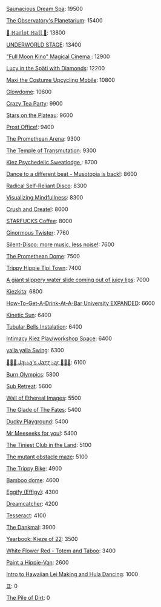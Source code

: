 [Saunacious Dream Spa](https://kiezburn.dreams.wtf/kiez-burn-2022/625156b9bff459002d4b0801): 19500

[The Observatory's Planetarium](https://kiezburn.dreams.wtf/kiez-burn-2022/6251457dbff459002d4add81): 15400

[🍑 ℍ𝕒𝕣𝕝𝕠𝕥 ℍ𝕒𝕝𝕝 🍑](https://kiezburn.dreams.wtf/kiez-burn-2022/625062fcbff459002d4a2279): 13800

[UNDERWORLD STAGE](https://kiezburn.dreams.wtf/kiez-burn-2022/624b3b15bff459002d47560e): 13400

[ "Full Moon Kino" Magical Cinema ](https://kiezburn.dreams.wtf/kiez-burn-2022/62502e40bff459002d49db0d): 12900

[Lucy in the Späti with Diamonds](https://kiezburn.dreams.wtf/kiez-burn-2022/62417185bff459002d4579a3): 12200

[Maxi the Costume Upcycling Mobile](https://kiezburn.dreams.wtf/kiez-burn-2022/625303b9bff459002d4e9647): 10800

[Glowdome](https://kiezburn.dreams.wtf/kiez-burn-2022/6253221dbff459002d4f33b8): 10600

[Crazy Tea Party](https://kiezburn.dreams.wtf/kiez-burn-2022/624f3ec9bff459002d495da3): 9900

[Stars on the Plateau](https://kiezburn.dreams.wtf/kiez-burn-2022/62505020bff459002d4a0115): 9600

[Prost Office!](https://kiezburn.dreams.wtf/kiez-burn-2022/62506c97bff459002d4a291c): 9400

[The Promethean Arena](https://kiezburn.dreams.wtf/kiez-burn-2022/62517552bff459002d4b2f4c): 9300

[The Temple of Transmutation](https://kiezburn.dreams.wtf/kiez-burn-2022/62499a8dbff459002d46e87a): 9300

[Kiez Psychedelic Sweatlodge ](https://kiezburn.dreams.wtf/kiez-burn-2022/6252c733bff459002d4d4e0a): 8700

[Dance to a different beat - Musotopia is back!](https://kiezburn.dreams.wtf/kiez-burn-2022/6252a290bff459002d4cf22c): 8600

[Radical Self-Reliant Disco](https://kiezburn.dreams.wtf/kiez-burn-2022/624c0e65bff459002d47ad27): 8300

[Visualizing Mindfullness](https://kiezburn.dreams.wtf/kiez-burn-2022/625303cabff459002d4e980e): 8300

[Crush and Create!](https://kiezburn.dreams.wtf/kiez-burn-2022/624f063abff459002d48ca8c): 8000

[STARFUCKS Coffee](https://kiezburn.dreams.wtf/kiez-burn-2022/62525edebff459002d4c88e4): 8000

[Ginormous Twister](https://kiezburn.dreams.wtf/kiez-burn-2022/6251dd67bff459002d4c2197): 7760

[Silent-Disco: more music, less noise!](https://kiezburn.dreams.wtf/kiez-burn-2022/624f3aaabff459002d4950e4): 7600

[The Promethean Dome](https://kiezburn.dreams.wtf/kiez-burn-2022/6250072fbff459002d49b341): 7500

[Trippy Hippie Tipi Town](https://kiezburn.dreams.wtf/kiez-burn-2022/6250a340bff459002d4a86d2): 7400

[A giant slippery water slide coming out of juicy lips](https://kiezburn.dreams.wtf/kiez-burn-2022/62534fedbff459002d51406f): 7000

[Kiezkita](https://kiezburn.dreams.wtf/kiez-burn-2022/625352d6bff459002d516cab): 6800

[How-To-Get-A-Drink-At-A-Bar University EXPANDED](https://kiezburn.dreams.wtf/kiez-burn-2022/624ea014bff459002d486b47): 6600

[Kinetic Sun](https://kiezburn.dreams.wtf/kiez-burn-2022/6252cb83bff459002d4d6b15): 6400

[Tubular Bells Instalation](https://kiezburn.dreams.wtf/kiez-burn-2022/624db933bff459002d4824be): 6400

[Intimacy Kiez Play/workshop Space](https://kiezburn.dreams.wtf/kiez-burn-2022/62507577bff459002d4a4266): 6400

[yalla yalla Swing](https://kiezburn.dreams.wtf/kiez-burn-2022/6252f5d9bff459002d4e38f1): 6300

[🎹🎹🎹 Ją♭♭ᶏ's Jaɀɀ ♭ᶏr 🎹🎹🎹](https://kiezburn.dreams.wtf/kiez-burn-2022/625e8179bff459002d5eee75): 6100

[Burn Olympics](https://kiezburn.dreams.wtf/kiez-burn-2022/62389918bff459002d43f4a2): 5800

[Sub Retreat](https://kiezburn.dreams.wtf/kiez-burn-2022/62533d5abff459002d500916): 5600

[Wall of Ethereal Images](https://kiezburn.dreams.wtf/kiez-burn-2022/624f316fbff459002d494699): 5500

[The Glade of The Fates](https://kiezburn.dreams.wtf/kiez-burn-2022/62514be0bff459002d4aff19): 5400

[Ducky Playground](https://kiezburn.dreams.wtf/kiez-burn-2022/62534b08bff459002d510123): 5400

[Mr Meeseeks for you!](https://kiezburn.dreams.wtf/kiez-burn-2022/62589728bff459002d590988): 5400

[The Tiniest Club in the Land](https://kiezburn.dreams.wtf/kiez-burn-2022/624c1864bff459002d47b77b): 5100

[The mutant obstacle maze](https://kiezburn.dreams.wtf/kiez-burn-2022/623c3e06bff459002d44bed2): 5100

[The Trippy Bike](https://kiezburn.dreams.wtf/kiez-burn-2022/622b5c82d875f9002daf63c2): 4900

[Bamboo dome](https://kiezburn.dreams.wtf/kiez-burn-2022/62442c02bff459002d461275): 4600

[Eggify (Effigy)](https://kiezburn.dreams.wtf/kiez-burn-2022/62528776bff459002d4ca260): 4300

[Dreamcatcher](https://kiezburn.dreams.wtf/kiez-burn-2022/62532a41bff459002d4f5d2d): 4200

[Tesseract](https://kiezburn.dreams.wtf/kiez-burn-2022/624ca260bff459002d47e5c8): 4100

[The Dankmal](https://kiezburn.dreams.wtf/kiez-burn-2022/6252a27abff459002d4cf141): 3900

[Yearbook: Kieze of 22](https://kiezburn.dreams.wtf/kiez-burn-2022/625342a3bff459002d507320): 3500

[White Flower Red - Totem and Taboo](https://kiezburn.dreams.wtf/kiez-burn-2022/624ee124bff459002d48a1c1): 3400

[Paint a Hippie-Van](https://kiezburn.dreams.wtf/kiez-burn-2022/624e8e65bff459002d485e8a): 2600

[Intro to Hawaiian Lei Making and Hula Dancing](https://kiezburn.dreams.wtf/kiez-burn-2022/62533e56bff459002d5028f4): 1000

[♊︎](https://kiezburn.dreams.wtf/kiez-burn-2022/62525228bff459002d4c81cc): 0

[The Pile of Dirt](https://kiezburn.dreams.wtf/kiez-burn-2022/6234dd4fbff459002d42c5d9): 0

